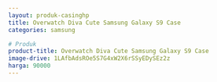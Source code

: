 ```yaml
---
layout: produk-casinghp
title: Overwatch Diva Cute Samsung Galaxy S9 Case
categories: samsung

# Produk
product-title: Overwatch Diva Cute Samsung Galaxy S9 Case
image-drive: 1LAfbAdsROe5S7G4xW2X6rSSyEDySEz2z
harga: 90000
---
```

